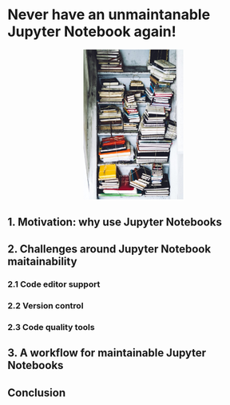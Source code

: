 # Never have an unmaintanable Jupyter Notebook again!

<p style="text-align:center;"><img src="assets/notebooks.jpeg" width="200"/></p>

## 1. Motivation: why use Jupyter Notebooks

## 2. Challenges around Jupyter Notebook maitainability

### 2.1 Code editor support

### 2.2 Version control

### 2.3 Code quality tools

## 3. A workflow for maintainable Jupyter Notebooks

## Conclusion
